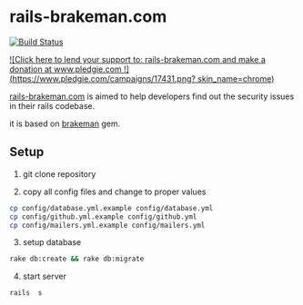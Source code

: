 # rails-brakeman.com

[![Build Status](https://secure.travis-ci.org/flyerhzm/rails-brakeman.com.png)](http://travis-ci.org/flyerhzm/rails-brakeman.com)

[![Click here to lend your support to: rails-brakeman.com and make a donation at www.pledgie.com !](https://www.pledgie.com/campaigns/17431.png?  skin_name=chrome)](http://www.pledgie.com/campaigns/17431)

[rails-brakeman.com][1] is aimed to help developers find out the security issues in their rails codebase.

it is based on [brakeman][2] gem.

## Setup

1. git clone repository

2. copy all config files and change to proper values

```bash
cp config/database.yml.example config/database.yml
cp config/github.yml.example config/github.yml
cp config/mailers.yml.example config/mailers.yml
```

3. setup database

```bash
rake db:create && rake db:migrate
```

4. start server

```bash
rails  s
```

[1]: http://rails-brakeman.com
[2]: https://github.com/presidentbeef/brakeman
